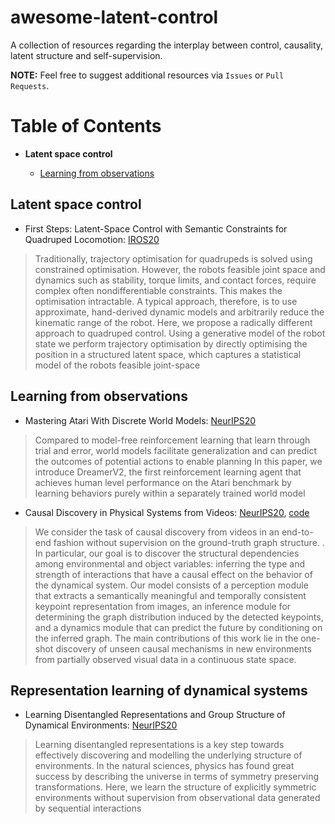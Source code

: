 # awesome-latent-control
A collection of resources regarding the interplay between control, causality, latent structure and self-supervision.

**NOTE:** Feel free to suggest additional resources via `Issues` or `Pull Requests`.

# Table of Contents

* **Latent space control**

	* [Learning from observations](#world-models)


## Latent space control

*  First Steps: Latent-Space Control with Semantic Constraints for Quadruped Locomotion: [IROS20](https://arxiv.org/pdf/2007.01520.pdf)
> Traditionally, trajectory optimisation for quadrupeds is solved using constrained optimisation. However, the robots feasible joint space and dynamics such as stability, torque limits, and contact forces, require complex often nondifferentiable constraints. This makes the optimisation intractable. A typical approach, therefore, is to use approximate, hand-derived dynamic models and arbitrarily reduce the kinematic range of the robot. Here, we propose a radically different approach to quadruped control. Using a generative model of the robot state we perform trajectory optimisation by directly optimising the position in a structured latent space, which captures a statistical model of the robots feasible joint-space

## Learning from observations

* Mastering Atari With Discrete World Models: [NeurIPS20](https://arxiv.org/pdf/2010.02193.pdf)

> Compared to model-free reinforcement learning that learn through trial and error, world models  facilitate generalization and can predict the outcomes of potential actions to enable planning In this paper, we introduce DreamerV2, the first reinforcement learning agent that achieves human level performance on the Atari benchmark by learning behaviors purely within a separately trained world model

* Causal Discovery in Physical Systems from Videos: [NeurIPS20](https://arxiv.org/pdf/2010.02193.pdf), [code](https://github.com/pairlab/v-cdn)

> We consider the task of causal discovery from videos in an end-to-end fashion without supervision on the ground-truth graph structure. . In particular, our goal is to discover the structural dependencies among environmental and object variables: inferring the type and strength of interactions that have a causal effect on the behavior of the dynamical system. Our model consists of a perception module that extracts a semantically meaningful and temporally consistent keypoint representation from images, an inference module for determining the graph distribution induced by the detected keypoints, and a dynamics module that can predict the future by conditioning on the inferred graph. The main contributions of this work lie in the one-shot discovery of unseen causal mechanisms in new environments from partially observed visual data in a continuous state space.

## Representation learning of dynamical systems

* Learning Disentangled Representations and Group Structure of Dynamical Environments: [NeurIPS20](https://papers.nips.cc/paper/2020/file/e449b9317dad920c0dd5ad0a2a2d5e49-Paper.pdf)

> Learning disentangled representations is a key step towards effectively discovering and modelling the underlying structure of environments. In the natural sciences, physics has found great success by describing the universe in terms of symmetry preserving transformations. Here, we learn the structure of explicitly symmetric environments without supervision from observational data generated by sequential interactions



